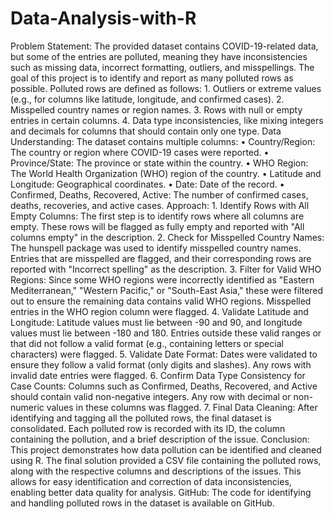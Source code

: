 # Data-Analysis-with-R

Problem Statement:
The provided dataset contains COVID-19-related data, but some of the entries are polluted, meaning they have inconsistencies such as missing data, incorrect formatting, outliers, and misspellings. The goal of this project is to identify and report as many polluted rows as possible. Polluted rows are defined as follows:
1.
Outliers or extreme values (e.g., for columns like latitude, longitude, and confirmed cases).
2.
Misspelled country names or region names.
3.
Rows with null or empty entries in certain columns.
4.
Data type inconsistencies, like mixing integers and decimals for columns that should contain only one type.
Data Understanding:
The dataset contains multiple columns:
•
Country/Region: The country or region where COVID-19 cases were reported.
•
Province/State: The province or state within the country.
•
WHO Region: The World Health Organization (WHO) region of the country.
•
Latitude and Longitude: Geographical coordinates.
•
Date: Date of the record.
•
Confirmed, Deaths, Recovered, Active: The number of confirmed cases, deaths, recoveries, and active cases.
Approach:
1.
Identify Rows with All Empty Columns: The first step is to identify rows where all columns are empty. These rows will be flagged as fully empty and reported with "All columns empty" in the description.
2.
Check for Misspelled Country Names: The hunspell package was used to identify misspelled country names. Entries that are misspelled are flagged, and their corresponding rows are reported with "Incorrect spelling" as the description.
3.
Filter for Valid WHO Regions: Since some WHO regions were incorrectly identified as "Eastern Mediterranean," "Western Pacific," or "South-East Asia," these were filtered out to ensure the remaining data contains valid WHO regions. Misspelled entries in the WHO region column were flagged.
4.
Validate Latitude and Longitude: Latitude values must lie between -90 and 90, and longitude values must lie between -180 and 180. Entries outside these valid ranges or that did not follow a valid format (e.g., containing letters or special characters) were flagged.
5.
Validate Date Format: Dates were validated to ensure they follow a valid format (only digits and slashes). Any rows with invalid date entries were flagged.
6.
Confirm Data Type Consistency for Case Counts: Columns such as Confirmed, Deaths, Recovered, and Active should contain valid non-negative integers. Any row with decimal or non-numeric values in these columns was flagged.
7.
Final Data Cleaning: After identifying and tagging all the polluted rows, the final dataset is consolidated. Each polluted row is recorded with its ID, the column containing the pollution, and a brief description of the issue.
Conclusion:
This project demonstrates how data pollution can be identified and cleaned using R. The final solution provided a CSV file containing the polluted rows, along with the respective columns and descriptions of the issues. This allows for easy identification and correction of data inconsistencies, enabling better data quality for analysis.
GitHub: The code for identifying and handling polluted rows in the dataset is available on GitHub. 
